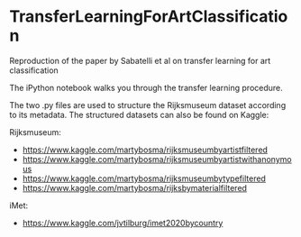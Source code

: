 # TransferLearningForArtClassification
Reproduction of the paper by Sabatelli et al on transfer learning for art classification

The iPython notebook walks you through the transfer learning procedure. 

The two .py files are used to structure the Rijksmuseum dataset according to its metadata. The structured datasets can also be found on Kaggle: 

Rijksmuseum:
- https://www.kaggle.com/martybosma/rijksmuseumbyartistfiltered
- https://www.kaggle.com/martybosma/rijksmuseumbyartistwithanonymous
- https://www.kaggle.com/martybosma/rijksmuseumbytypefiltered
- https://www.kaggle.com/martybosma/rijksbymaterialfiltered

iMet:
- https://www.kaggle.com/jvtilburg/imet2020bycountry
